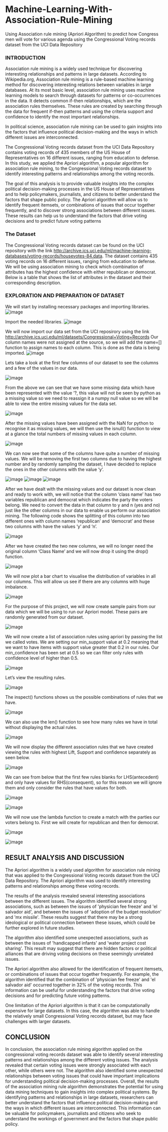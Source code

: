 # Machine-Learning-With-Association-Rule-Mining 
 Using Association rule mining (Apriori Algorithm) to  predict how Congress men will vote for  various agenda using the Congressional Voting records dataset from the UCI Data Repository

### INTRODUCTION 
Association rule mining is a widely used technique for discovering interesting relationships and patterns in large datasets. According to Wikipedia.org, Association rule mining is a rule-based machine learning method for discovering interesting relations between variables in large databases. At its most basic level, association rule mining uses machine learning models to search through datasets for patterns or co-occurrences in the data. It detects common if-then relationships, which are the association rules themselves. These rules are created by searching through the data for frequent if-then patterns and using the criteria support and confidence to identify the most important relationships.

In political science, association rule mining can be used to gain insights into the factors that influence political decision-making and the ways in which different issues are interconnected. 

The Congressional Voting records dataset from the UCI Data Repository contains voting records of 435 members of the US House of Representatives on 16 different issues, ranging from education to defense. In this study, we applied the Apriori algorithm, a popular algorithm for association rule mining, to the Congressional Voting records dataset to identify interesting patterns and relationships among the voting records. 

The goal of this analysis is to provide valuable insights into the complex political decision-making processes in the US House of Representatives and to help policymakers, journalists, and citizens to better understand the factors that shape public policy. The Apriori algorithm will allow us to identify frequent itemsets, or combinations of issues that occur together frequently, and to discover strong associations between different issues. These results can help us to understand the factors that drive voting decisions and to predict future voting patterns

### The Dataset 
The Congressional Voting records dataset can be found on the UCI repository with the link http://archive.ics.uci.edu/ml/machine-learning-databases/voting-records/housevotes-84.data. The dataset contains 435 voting records on 16 different issues, ranging from education to defense. We will be using association mining to check which combination of attributes has the highest confidence with either republican or democrat. Below is a table that shows the list of attributes in the dataset and their corresponding description. 
  
### EXPLORATION AND PREPARATION OF DATASET 
We will start by installing necessary packages and importing libraries. 
  ![image](https://user-images.githubusercontent.com/114883368/221557289-ea5492ae-1e03-4e75-b9c6-074dd3ec7fd1.png)

Import the needed libraries. 
 ![image](https://user-images.githubusercontent.com/114883368/221557354-e0a2e645-ff05-4719-b6cd-f446b882d6e3.png)
 

We will now import our data set from the UCI reposirory using the link http://archive.ics.uci.edu/ml/datasets/Congressional+Voting+Records 
Our column names were not assigned at the source, so we will add the name=[] function to assign names to each column. This is done as the data is being imported. 
  ![image](https://user-images.githubusercontent.com/114883368/221557427-add264ca-2d6a-491d-be14-c1be32507005.png)

Lets take a look at the first few columns of our dataset to see the columns and a few of the values in our data. 
  
  ![image](https://user-images.githubusercontent.com/114883368/221557464-f005651f-d3fd-4e1e-a053-b437d79aecdc.png)

From the above we can see that we have some missing data which have been represented with the value ‘?, this value will not be seen by python as a missing value so we need to reassign it a numpy null value so we will be able to view the entire missing values for the data set. 
  
  ![image](https://user-images.githubusercontent.com/114883368/221557531-6a74da63-0173-4cca-af7a-d46cd08dbc5c.png)

After the missing values have been assigned with the NaN for python to recognise it as missing values, we will then use the isnull() function to view at a glance the total numbers of missing values in each column. 
  
  ![image](https://user-images.githubusercontent.com/114883368/221557599-6bac1e33-4d49-4a1b-a900-905e3cd6cadc.png)

We can now see that some of the columns have quite a number of missing values. 
We will be removing the first two columns due to having the highest number and by randomly sampling the dataset, I have decided to replace the ones in the other columns with the value ‘y’.  

![image](https://user-images.githubusercontent.com/114883368/221559870-cdce2634-1b85-4f9a-9077-68a16e81bf7a.png)
![image](https://user-images.githubusercontent.com/114883368/221559893-ce42f266-7d46-451f-a100-c16a3e0a0160.png)
![image](https://user-images.githubusercontent.com/114883368/221559920-f1daba0c-b778-408b-bc7d-fc6f99082f15.png)


After we have dealt with the missing values and our dataset is now clean and ready to work with, we will notice that the column ‘class name’ has two variables republican and democrat which indicates the party the voters belong. We need to convert the data in that column to y and n (yes and no) just like the other columns in our data to enable us perform our association mining. The following code shows the splitting of this column into two different ones with column names ‘republican’ and ‘democrat’ and these two columns with have the values ‘y’ and ‘n’. 
 
  ![image](https://user-images.githubusercontent.com/114883368/221557825-d86b5dd6-8c90-48c1-a582-6818ce7ab841.png)

After we have created the two new columns, we will no longer need the original column ‘Class Name’ and we will now drop it using the drop() function. 
  
  ![image](https://user-images.githubusercontent.com/114883368/221557906-67224a5a-6023-4d60-a94e-5381c767b688.png)

We will now plot a bar chart to visualise the distribution of variables in all our columns. This will allow us see if there are any columns with huge imbalance. 

![image](https://user-images.githubusercontent.com/114883368/221557995-62dd27d1-86c7-4940-bbb9-0b58e2f4fc52.png)
  
For the purpose of this project, we will now create sample pairs from our data which we will be using to run our Apriori model. These pairs are randomly generated from our dataset. 

![image](https://user-images.githubusercontent.com/114883368/221558061-31c5037e-8c62-4c70-ae57-1f2e1b0c85d1.png)

  
We will now create a list of association rules using apriori by passing the list we called votes. We are setting our min_support value at 0.2 meaning that we want to have items with support value greater that 0.2 in our rules. Our min_confidence has been set at 0.5 so we can filter only rules with confidence level of higher than 0.5. 
  
  ![image](https://user-images.githubusercontent.com/114883368/221558146-cb79a1a2-67c8-4d9b-942f-d0be3dea0fe9.png)

Let’s view the resulting rules. 
  
  ![image](https://user-images.githubusercontent.com/114883368/221558220-098e7959-48e0-4568-9134-f86502578a87.png)
 
The inspect() functions shows us the possible combinations of rules that we have. 
  
  ![image](https://user-images.githubusercontent.com/114883368/221558473-86f5bde4-94ef-4e7a-8b78-a4164324eb7b.png)

We can also use the len() function to see how many rules we have in total without displaying the actual rules. 

![image](https://user-images.githubusercontent.com/114883368/221558505-157c4594-6c00-491d-adc1-4e63459aef6d.png)

  
We will now display the different association rules that we have created viewing the rules with highest Lift, Support and confidence separately as seen below. 
  
 ![image](https://user-images.githubusercontent.com/114883368/221558556-70bc8cbc-e11a-431c-803e-29b9a3b3520f.png)

 
We can see from below that the first few rules blanks for LHS(antecedent) and only have values for RHS(consequent), so for this reason we will ignore them and only consider the rules that have values for both. 

![image](https://user-images.githubusercontent.com/114883368/221559054-bc445af4-3256-4f5c-a762-baeaa36d981a.png)

![image](https://user-images.githubusercontent.com/114883368/221559092-2fa26b37-0ad4-44c6-ae8c-55925996f427.png)
 
We will now use the lambda function to create a match with the parties our voters belong to. First we will create for republican and then for democrat. 
 
 ![image](https://user-images.githubusercontent.com/114883368/221559185-94700dcc-ecc5-44ee-9809-b8741ad23597.png)

![image](https://user-images.githubusercontent.com/114883368/221559224-211d5f24-579e-4701-a945-8330c71b5262.png)

 
## RESULT ANALYSIS AND DISCUSSION 
The Apriori algorithm is a widely used algorithm for association rule mining that was applied to the Congressional Voting records dataset from the UCI Data Repository. The Apriori algorithm was used to identify interesting patterns and relationships among these voting records.

The results of the analysis revealed several interesting associations between the different issues. The algorithm identified several strong associations, such as between the issues of 'physician fee freeze' and 'el salvador aid', and between the issues of 'adoption of the budget resolution' and 'mx missile'. These results suggest that there may be a strong ideological or political connection between these issues, which could be further explored in future studies.

The algorithm also identified some unexpected associations, such as between the issues of 'handicapped infants' and 'water project cost sharing'. This result may suggest that there are hidden factors or political alliances that are driving voting decisions on these seemingly unrelated issues.

The Apriori algorithm also allowed for the identification of frequent itemsets, or combinations of issues that occur together frequently. For example, the algorithm identified that the combination of 'physician fee freeze' and 'el salvador aid' occurred together in 32% of the voting records. This information can be useful for understanding the factors that drive voting decisions and for predicting future voting patterns.

One limitation of the Apriori algorithm is that it can be computationally expensive for large datasets. In this case, the algorithm was able to handle the relatively small Congressional Voting records dataset, but may face challenges with larger datasets.

## CONCLUSION 
In conclusion, the association rule mining algorithm applied on the congressional voting records dataset  was able to identify several interesting patterns and relationships among the different voting issues. The analysis revealed that certain voting issues were strongly associated with each other, while others were not. The algorithm also identified some unexpected relationships between voting issues that could have important implications for understanding political decision-making processes.
Overall, the results of the association mining rule algorithm demonstrates the potential for using data mining techniques to gain insights into complex political systems. By identifying patterns and relationships in large datasets, researchers can better understand the factors that influence political decision-making and the ways in which different issues are interconnected. This information can be valuable for policymakers, journalists and citizens who seek to understand the workings of government and the factors that shape public policy.
 
